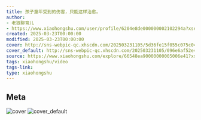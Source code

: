 ```yaml
---
title: 孩子童年受到的伤害，只能这样治愈。
author:
- 老狼聊育儿
- https://www.xiaohongshu.com/user/profile/6204e8de000000002102294a?xsec_token=undefined
created: 2025-03-23T00:00:00
modified: 2025-03-23T00:00:00
cover: http://sns-webpic-qc.xhscdn.com/202503231105/5d36fe15f055c075c04eefcfea188df8/1040g008313a8l2t6nq005og4t3f8caaaulh541o!nc_n_webp_prv_1
cover_default: http://sns-webpic-qc.xhscdn.com/202503231105/096e6af52e4bc52305d46648fdfbbd25/1040g008313a8l2t6nq005og4t3f8caaaulh541o!nc_n_webp_mw_1
source: https://www.xiaohongshu.com/explore/66548ea90000000005006e41?xsec_token=ABPbwAN--3X0b_pAbNWvPYjGQYb4z3oqXhOKZ8OXvVHAk=
tags: xiaohongshu/video
tags-link:
type: xiaohongshu
---
```


## Meta

![cover](http://sns-webpic-qc.xhscdn.com/202503231105/5d36fe15f055c075c04eefcfea188df8/1040g008313a8l2t6nq005og4t3f8caaaulh541o!nc_n_webp_prv_1)
![cover_default](http://sns-webpic-qc.xhscdn.com/202503231105/096e6af52e4bc52305d46648fdfbbd25/1040g008313a8l2t6nq005og4t3f8caaaulh541o!nc_n_webp_mw_1)
